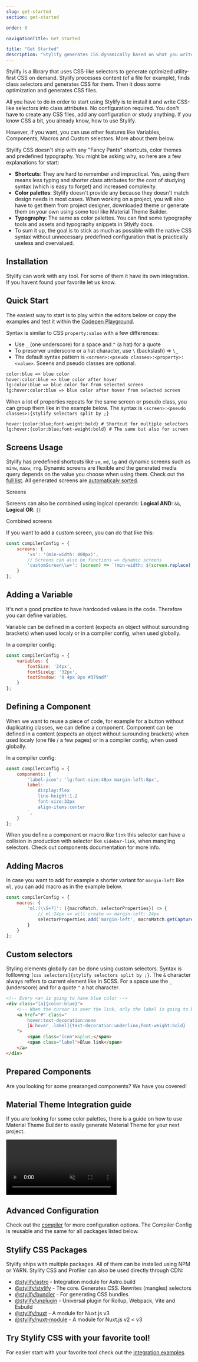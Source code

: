 ```yaml
---
slug: get-started
section: get-started

order: 0

navigationTitle: Get Started

title: "Get Started"
description: "Stylify generates CSS dynamically based on what you write. Learn how to use it!"
---
```


Stylify is a library that uses CSS-like selectors to generate optimized utility-first CSS on demand.
Stylify processes content (of a file for example), finds class selectors and generates CSS for them. Then it does some optimization and generates CSS files.

All you have to do in order to start using Stylify is to install it and write CSS-like selectors into class attributes. No configuration required. You don't have to create any CSS files, add any configuration or study anything. If you know CSS a bit, you already know, how to use Stylify.

However, if you want, you can use other features like Variables, Components, Macros and Custom selectors. More about them below.

Stylify CSS doesn't ship with any "Fancy Pants" shortcuts, color themes and predefined typography. You might be asking why, so here are a few explanations for start:
- **Shortcuts**: They are hard to remember and impractical. Yes, using them means less typing and shorter class attributes for the cost of studying syntax (which is easy to forget) and increased complexity.
- **Color palettes**: Stylify doesn't provide any because they doesn't match design needs in most cases. When working on a project, you will also have to get them from project designer, downloaded theme or generate them on your own using some tool like <nuxt-link to="/snippets/snippets/material-theme">Material Theme Builder</nuxt-link>.
- **Typography**: The same as color palettes. You can find some <nuxt-link to="/snippets/assets/fonts">typography tools and assets</nuxt-link> and <nuxt-link to="/snippets/snippets/stylify#variables">typography snippets</nuxt-link> in Stlyify docs.
- To sum it up, the goal is to stick as much as possible with the native CSS syntax without unnecessary predefined configuration that is practically useless and overvalued.

## Installation

Stylify can work with any tool. For some of them it have its own integration. If you havent found your favorite let us know.

<integration-blocks></integration-blocks>

## Quick Start
The easiest way to start is to play within the editors below or copy the examples and test it within the <a href="https://codepen.io/Machy8/pen/Bawpvdy?editors=1010" target="blank" rel="noopener nofollow">Codepen Playground</a>.

<nuxt-link to="/docs/stylify/compiler#syntax">Syntax</nuxt-link> is similar to CSS `property:value` with a few differences:
- Use `_` (one underscore) for a space and `^` (a hat) for a quote
- To preserver underscore or a hat character, use `\` (backslash) => `\_`
- The default syntax pattern is `<screen>:<pseudo classes>:<property>:<value>`. Sceens and pseudo classes are optional.

```html
color:blue => blue color
hover:color:blue => blue color after hover
lg:color:blue => blue color for from selected screen
lg:hover:color:blue => blue color after hover from selected screen
```

When a lot of properties repeats for the same screen or pseudo class, you can group them like in the example below. The syntax is `<screen>:<pseudo classes>:{stylify selectors split by ;}`

```
hover:{color:blue;font-weight:bold} # Shortcut for multiple selectors
lg:hover:{color:blue;font-weight:bold} # The same but also for screen
```

<!-- stylify-ignore -->
<get-started-selectors layout="column"></get-started-selectors>
<!-- /stylify-ignore -->

## Screens Usage
Stylify has predefined shortcuts like `sm`, `md`, `lg` and dynamic screens such as `minw`, `maxw`, `rng`. <nuxt-link to="/docs/stylify/compiler#screens">Dynamic screens</nuxt-link> are flexible and the generated media query depends on the value you choose when using them.
Check out the [full list](/docs/stylify/native-preset#screens). All generated screens are [automaticaly sorted](/docs/stylify/compiler#logical-operands-in-screens).


<!-- stylify-ignore -->
<example-editor layout="column" class="min-height:220px">
<div class="font-size:12px minw768px:font-size:32px lg:font-size:24px">
	Screens
</div>
</example-editor>
<!-- /stylify-ignore -->

Screens can also be combined using logical operands: **Logical AND**: `&&`, **Logical OR**: `||`

<!-- stylify-ignore -->
<example-editor layout="column" class="min-height:220px">
<div class="lg||landscape:color:orange sm&&dark:color:grey lg&&dark:color:white">
	Combined screens
</div>
</example-editor>
<!-- /stylify-ignore -->

If you want to add a custom screen, you can do that like this:
```js
const compilerConfig = {
	screens: {
		'xs': '(min-width: 400px)',
		// Screens can also be functions => dynamic screens
		'customScreen\\w+': (screen) => `(min-width: ${screen.replace('customScreen', '')})`
	}
};
```

## Adding a Variable
It's not a good practice to have hardcoded values in the code. Therefore you can <nuxt-link to="/docs/stylify/compiler#variables">define variables</nuxt-link>.

Variable can be defined in a content (expects an object without surounding brackets) when used localy or in a compiler config, when used globally.

<get-started-variables layout="column"></get-started-variables>

In a compiler config:
```js
const compilerConfig = {
	variables: {
		fontSize: '24px',
		fontSizeLg: '32px',
		textShadow: '0 4px 8px #379adf'
	}
};
```

## Defining a Component
When we want to reuse a piece of code, for example for a button without duplicating classes, we can <nuxt-link to="/docs/stylify/compiler#components">define a component</nuxt-link>. Component can be defined in a content (expects an object without surounding brackets) when used localy (one file / a few pages) or in a compiler config, when used globally.

<get-started-components layout="column"></get-started-components>

In a compiler config:
```js
const compilerConfig = {
	components: {
		'label-icon': 'lg:font-size:48px margin-left:8px',
		label: `
			display:flex
			line-height:1.2
			font-size:32px
			align-items:center
		`,
	}
};
```

<note>
When you define a component or macro like <code>link</code> this selector can have a collision in production with selector like <code>sidebar-link</code>, when mangling selectors. Check out components documentation for <nuxt-link to="/docs/stylify/compiler#components">more info</nuxt-link>.
</note>


## Adding Macros
In case you want to add for example a shorter variant for `margin-left` like `ml`, you can <nuxt-link to="/docs/stylify/compiler#macros">add macro</nuxt-link> as in the example below.

```js
const compilerConfig = {
	macros: {
		'ml:(\\S+?)': ({macroMatch, selectorProperties}) => {
			// ml:24px => will create => margin-left: 24px
			selectorProperties.add('margin-left', macroMatch.getCapture(0));
		}
	}
};
```

## Custom selectors
Styling elements globally can be done using <nuxt-link to="/docs/stylify/compiler#customselectors">custom selectors</nuxt-link>.
Syntax is folllowing `[css selectors]{stylify selectors split by ;}`.
The `&` character always reffers to current element like in SCSS.
For a space use the `_` (underscore) and for a quote `^` a hat character.

```html
<!-- Every <a> is going to have blue color -->
<div class="[a]{color:blue}">
	<!-- When the cursor is over the link, only the label is going to be underlined -->
	<a href="#" class="
		hover:text-decoration:none
		[&:hover_.label]{text-decoration:underline;font-weight:bold}
	">
		<span class="icon">&plus;</span>
		<span class="label">Blue link</span>
	</a>
</div>
```

## Prepared Components
Are you looking for some prearanged components? We have you covered!

<ComponentsPreviewGrid></ComponentsPreviewGrid>

## Material Theme Integration guide
If you are looking for some color palettes, <nuxt-link to="/snippets/snippets/material-theme">there is a guide</nuxt-link> on how to use Material Theme Builder to easily generate Material Theme for your next project.

<video autoplay muted loop class="width:100% height:auto border-radius:8px">
	<source src="/videos/material-theme-builder.mp4" type="video/mp4" />
</video>

## Advanced Configuration
Check out the [compiler](/docs/stylify/compiler) for more configuration options. The Compiler Config is reusable and the same for all packages listed below.

## Stylify CSS Packages
Stylify ships with multiple packages. All of them can be installed using NPM or YARN. Stylify CSS and Profiler can also be used directly through CDN:

- [@stylify/astro](/docs/astro) - Integration module for Astro.build
- [@stylify/stylify](/docs/stylify) - The core. Generates CSS. Rewrites (mangles) selectors
- [@stylify/bundler](/docs/bundler) - For generating CSS bundles
- [@stylify/unplugin](/docs/unplugin) - Universal plugin for Rollup, Webpack, Vite and Esbuild
- [@stylify/nuxt](/docs/nuxt) - A module for Nuxt.js v3
- [@stylify/nuxt-module](/docs/nuxt-module) - A module for Nuxt.js v2 < v3

## Try Stylify CSS with your favorite tool!

For easier start with your favorite tool check out the [integration examples](/docs/integrations).

<integration-blocks />
